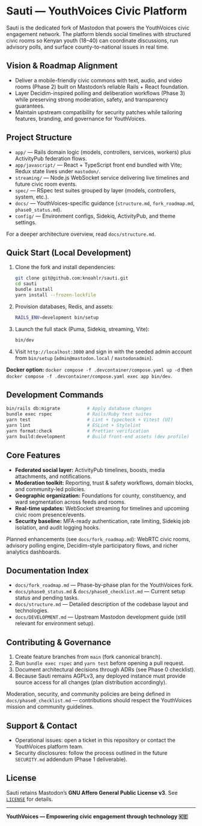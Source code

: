 # Sauti — YouthVoices Civic Platform

Sauti is the dedicated fork of Mastodon that powers the YouthVoices civic engagement network. The platform blends social timelines with structured civic rooms so Kenyan youth (18–40) can coordinate discussions, run advisory polls, and surface county-to-national issues in real time.

## Vision & Roadmap Alignment
- Deliver a mobile-friendly civic commons with text, audio, and video rooms (Phase 2) built on Mastodon’s reliable Rails + React foundation.
- Layer Decidim-inspired polling and deliberation workflows (Phase 3) while preserving strong moderation, safety, and transparency guarantees.
- Maintain upstream compatibility for security patches while tailoring features, branding, and governance for YouthVoices.

## Project Structure
- `app/` — Rails domain logic (models, controllers, services, workers) plus ActivityPub federation flows.
- `app/javascript/` — React + TypeScript front end bundled with Vite; Redux state lives under `mastodon/`.
- `streaming/` — Node.js WebSocket service delivering live timelines and future civic room events.
- `spec/` — RSpec test suites grouped by layer (models, controllers, system, etc.).
- `docs/` — YouthVoices-specific guidance (`structure.md`, `fork_roadmap.md`, `phase0_status.md`).
- `config/` — Environment configs, Sidekiq, ActivityPub, and theme settings.

For a deeper architecture overview, read `docs/structure.md`.

## Quick Start (Local Development)
1. Clone the fork and install dependencies:
   ```bash
   git clone git@github.com:knoahlr/sauti.git
   cd sauti
   bundle install
   yarn install --frozen-lockfile
   ```
2. Provision databases, Redis, and assets:
   ```bash
   RAILS_ENV=development bin/setup
   ```
3. Launch the full stack (Puma, Sidekiq, streaming, Vite):
   ```bash
   bin/dev
   ```
4. Visit `http://localhost:3000` and sign in with the seeded admin account from `bin/setup` (`admin@mastodon.local` / `mastodonadmin`).

**Docker option:** `docker compose -f .devcontainer/compose.yaml up -d` then `docker compose -f .devcontainer/compose.yaml exec app bin/dev`.

## Development Commands
```bash
bin/rails db:migrate          # Apply database changes
bundle exec rspec             # Rails/Ruby test suites
yarn test                     # Lint + typecheck + Vitest (UI)
yarn lint                     # ESLint + Stylelint
yarn format:check             # Prettier verification
yarn build:development        # Build front-end assets (dev profile)
```

## Core Features
- **Federated social layer:** ActivityPub timelines, boosts, media attachments, and notifications.
- **Moderation toolkit:** Reporting, trust & safety workflows, domain blocks, and community-led policies.
- **Geographic organization:** Foundations for county, constituency, and ward segmentation across feeds and rooms.
- **Real-time updates:** WebSocket streaming for timelines and upcoming civic room presence/events.
- **Security baseline:** MFA-ready authentication, rate limiting, Sidekiq job isolation, and audit logging hooks.

Planned enhancements (see `docs/fork_roadmap.md`): WebRTC civic rooms, advisory polling engine, Decidim-style participatory flows, and richer analytics dashboards.

## Documentation Index
- `docs/fork_roadmap.md` — Phase-by-phase plan for the YouthVoices fork.
- `docs/phase0_status.md` & `docs/phase0_checklist.md` — Current setup status and pending tasks.
- `docs/structure.md` — Detailed description of the codebase layout and technologies.
- `docs/DEVELOPMENT.md` — Upstream Mastodon development guide (still relevant for environment setup).

## Contributing & Governance
1. Create feature branches from `main` (fork canonical branch).
2. Run `bundle exec rspec` and `yarn test` before opening a pull request.
3. Document architectural decisions through ADRs (see Phase 0 checklist).
4. Because Sauti remains AGPLv3, any deployed instance must provide source access for all changes (plan distribution accordingly).

Moderation, security, and community policies are being defined in `docs/phase0_checklist.md` — contributions should respect the YouthVoices mission and community guidelines.

## Support & Contact
- Operational issues: open a ticket in this repository or contact the YouthVoices platform team.
- Security disclosures: follow the process outlined in the future `SECURITY.md` addendum (Phase 1 deliverable).

## License
Sauti retains Mastodon’s **GNU Affero General Public License v3**. See [`LICENSE`](LICENSE) for details.

---
**YouthVoices — Empowering civic engagement through technology 🇰🇪**
